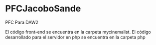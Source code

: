 
# PFCJacoboSande
PFC Para DAW2

El código front-end se encuentra en la carpeta mycinemalist.
El código desarrollado para el servidor en php se encuentra en la carpeta php
